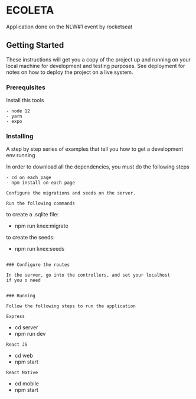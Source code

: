 # ECOLETA

Application done on the NLW#1 event by rocketseat

## Getting Started

These instructions will get you a copy of the project up and running on your local machine for development and testing purposes. See deployment for notes on how to deploy the project on a live system.

### Prerequisites

Install this tools

```
- node 12
- yarn
- expo

```

### Installing

A step by step series of examples that tell you how to get a development env running

In order to download all the dependencies, you must do the following steps

```
- cd on each page
- npm install on each page

Configure the migrations and seeds on the server.

Run the following commands

```
to create a .sqlite file:
- npm run knex:migrate

to create the seeds:
- npm run knex:seeds
```

### Configure the routes

In the server, go into the controllers, and set your localhost
if you o need


### Running

Follow the following steps to run the application

Express

```
- cd server
- npm run dev

```
React JS
```
- cd web
- npm start
```
React Native
```
- cd mobile
- npm start
```
